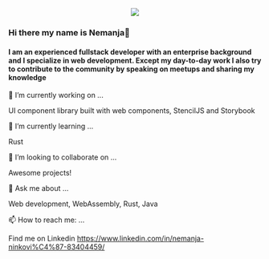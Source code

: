 <p align="Center"><img src="https://steamuserimages-a.akamaihd.net/ugc/911293473580328863/DCB12F76423E5226064ABC302B326C2F527A42DF/"/></p>


### Hi there my name is Nemanja👋


#### I am an experienced fullstack developer with an enterprise background and I specialize in web development. Except my day-to-day work I also try to contribute to the community by speaking on meetups and sharing my knowledge

<!--
**nemwiz/nemwiz** is a ✨ _special_ ✨ repository because its `README.md` (this file) appears on your GitHub profile. -->

🔭 I’m currently working on ...

UI component library built with web components, StencilJS and Storybook


🌱 I’m currently learning ...

Rust


👯 I’m looking to collaborate on ...

Awesome projects!


💬 Ask me about ...

Web development, WebAssembly, Rust, Java


📫 How to reach me: ...

Find me on Linkedin https://www.linkedin.com/in/nemanja-ninkovi%C4%87-83404459/


